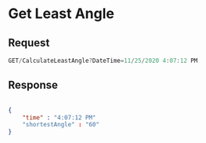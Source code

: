 # Get Least Angle

## Request

```js
GET/CalculateLeastAngle?DateTime=11/25/2020 4:07:12 PM
```

## Response
```json

{
    "time" : "4:07:12 PM"
    "shortestAngle" : "60"
}
```
